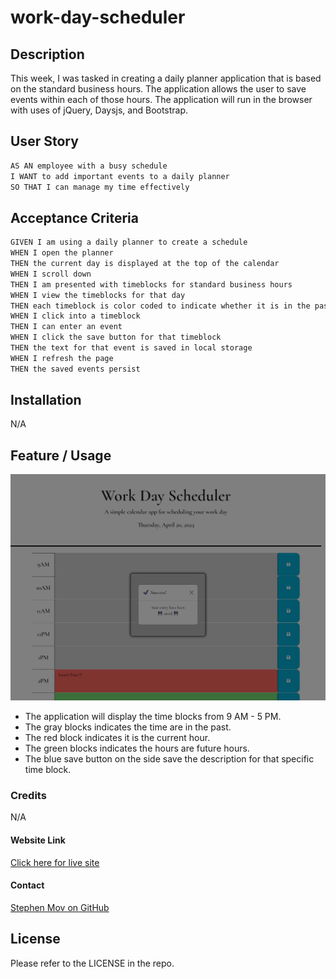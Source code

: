 # work-day-scheduler

## Description

This week, I was tasked in creating a daily planner application that is based on the standard business hours. The application allows the user to save events within each of those hours. The application will run in the browser with uses of jQuery, Daysjs, and Bootstrap.

## User Story

```md
AS AN employee with a busy schedule
I WANT to add important events to a daily planner
SO THAT I can manage my time effectively
```

## Acceptance Criteria

```md
GIVEN I am using a daily planner to create a schedule
WHEN I open the planner
THEN the current day is displayed at the top of the calendar
WHEN I scroll down
THEN I am presented with timeblocks for standard business hours
WHEN I view the timeblocks for that day
THEN each timeblock is color coded to indicate whether it is in the past, present, or future
WHEN I click into a timeblock
THEN I can enter an event
WHEN I click the save button for that timeblock
THEN the text for that event is saved in local storage
WHEN I refresh the page
THEN the saved events persist
```
## Installation

N/A

## Feature / Usage

![Screenshot of the Webpage](./assets/images/agenda-screenshot-with-modal.png)

* The application will display the time blocks from 9 AM - 5 PM.
* The gray blocks indicates the time are in the past.
* The red block indicates it is the current hour.
* The green blocks indicates the hours are future hours.
* The blue save button on the side save the description for that specific time block.

### Credits

N/A

#### Website Link
[Click here for live site](https://slmov215.github.io/)

#### Contact
[Stephen Mov on GitHub](https://github.com/slmov215/work-day-scheduler)
## License

Please refer to the LICENSE in the repo.
